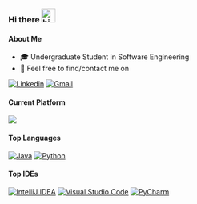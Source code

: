 ### Hi there <img src="https://user-images.githubusercontent.com/81170623/162850803-110d4809-6438-407f-9e99-25763aa51f4e.gif" width="28px" alt="hi">

#### About Me
- 🎓 Undergraduate Student in Software Engineering
- 👏 Feel free to find/contact me on

[![Linkedin](https://img.shields.io/badge/LinkedIn-0077B5?style=for-the-badge&logo=linkedin&logoColor=white)](https://www.linkedin.com/in/manos-tzenakis/)
[![Gmail](https://img.shields.io/badge/Gmail-D14836?style=for-the-badge&logo=gmail&logoColor=white)](mailto:tzenveek@gmail.com)

#### Current Platform
[![](https://img.shields.io/badge/Windows-0078D6?style=for-the-badge&logo=windows&logoColor=white)](https://www.microsoft.com/software-download/windows10)

#### Top Languages
[![Java](https://img.shields.io/badge/java-%23ED8B00.svg?style=for-the-badge&logo=java&logoColor=white)](https://www.java.com/)
[![Python](https://img.shields.io/badge/python-%2314354C.svg?style=for-the-badge&logo=python&logoColor=white)](https://www.python.org/)

#### Top IDEs

[![IntelliJ IDEA](https://img.shields.io/badge/IntelliJIDEA-5C2D91.svg?style=for-the-badge&logo=intellij-idea&logoColor=white)](https://www.jetbrains.com/idea/)
[![Visual Studio Code](https://img.shields.io/badge/VS%20Code-%231877F2.svg?style=for-the-badge&logo=visual-studio-code&logoColor=white)](https://code.visualstudio.com/)
[![PyCharm](https://img.shields.io/badge/PyCharm-green.svg?style=for-the-badge&logo=PyCharm&logoColor=white)](https://www.jetbrains.com/pycharm/)
